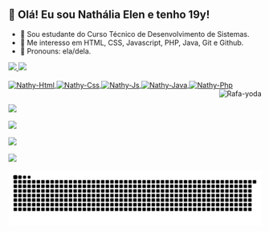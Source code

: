 <h2>👋 Olá! Eu sou Nathália Elen e tenho 19y!</h2>

- 👀 Sou estudante do Curso Técnico de Desenvolvimento de Sistemas.
- 🌱 Me interesso em HTML, CSS, Javascript, PHP, Java, Git e Github.
- 💞️ Pronouns: ela/dela.

<div>
  <a href="https://github.com/NathaliaElen">
  <img height = "180em" src = "https://github-readme-stats.vercel.app/api?username=NathaliaElen&show_icons=true&theme=dracula&include_all_commits=true&count_private=true" />
  <img height = "180em" src = "https://github-readme-stats.vercel.app/api/top-langs/?username=NathaliaElen&layout=compact&langs_count=7&theme=dracula" />
</div>

<div style = "display: inline_block"> <br>
  <img align="center" alt="Nathy-Html" height="30" width="40" src="https://cdn.jsdelivr.net/gh/devicons/devicon/icons/html5/html5-original.svg" />
  <img align="center" alt="Nathy-Css" height="30" width="40" src="https://cdn.jsdelivr.net/gh/devicons/devicon/icons/css3/css3-original.svg" />
  <img align="center" alt="Nathy-Js" height="30" width="40" src="https://cdn.jsdelivr.net/gh/devicons/devicon/icons/javascript/javascript-original.svg" />
  <img align="center" alt="Nathy-Java" height="30" width="40" src="https://cdn.jsdelivr.net/gh/devicons/devicon/icons/java/java-original.svg" />
  <img align="center" alt="Nathy-Php" height="30" width="40" src="https://cdn.jsdelivr.net/gh/devicons/devicon/icons/php/php-original.svg" />
  <img align = "right" alt = "Rafa-yoda" src = "https://cdn.discordapp.com/attachments/795358919417397249/825430589581688872/hi.gif">
</div>
  
  ##

<div> 
  
  <a href = "mailto:anderson.adolfo1998@gmail.com"><img src="https://img.shields.io/badge/-Gmail-%23333?style=for-the-badge&logo=gmail&logoColor=white" target="_blank"></a>
  
  <a href="https://www.linkedin.com/in/anderson-dos-santos-lopes-adolfo-de-paiva-4a9b53171/" target="_blank"><img src="https://img.shields.io/badge/-LinkedIn-%230077B5?style=for-the-badge&logo=linkedin&logoColor=white" target="_blank"></a>
  
  <a href="https://instagram.com/ops.nathalia" target="_blank"><img src="https://img.shields.io/badge/-Instagram-%23E4405F?style=for-the-badge&logo=instagram&logoColor=white" target="_blank"></a>
  
  <a href="https://instagram.com/anderson_aslap" target="_blank"><img src="https://img.shields.io/badge/Facebook-1877F2?style=for-the-badge&logo=facebook&logoColor=white" target="_blank"></a>
  
  

 
  ![Snake animation](https://github.com/NathaliaElen/NathaliaElen/blob/output/github-contribution-grid-snake.svg)
 
</div>


